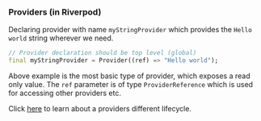 ### Providers (in Riverpod)

Declaring provider with name `myStringProvider` which provides the `Hello world` string wherever we need.
```dart
// Provider declaration should be top level (global)
final myStringProvider = Provider((ref) => "Hello world");
```
Above example is the most basic type of provider, which exposes a read only value. The `ref` parameter is of type `ProviderReference` which is used for accessing other providers etc.

Click [here](./Provider%20lifecycle) to learn about a providers different lifecycle.
